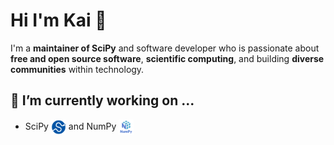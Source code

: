 
<!--
**Kai-Striega/Kai-Striega** is a ✨ _special_ ✨ repository because its `README.md` (this file) appears on your GitHub profile.

Here are some ideas to get you started:

- 🔭 I’m currently working on ...
- 🌱 I’m currently learning ...
- 👯 I’m looking to collaborate on ...
- 🤔 I’m looking for help with ...
- 💬 Ask me about ...
- 📫 How to reach me: ...
- 😄 Pronouns: ...
- ⚡ Fun fact: ...
-->

# Hi I'm Kai 👋

I'm a **maintainer of SciPy** and software developer who is passionate about **free and open source software**, **scientific computing**, and building **diverse communities** within technology.

## 🔭 I’m currently working on ...

* SciPy <img align="center" height="24" src="assets/scipy_logo.svg" title="SciPy Logo"/> and NumPy <img align="center" height="24" src="assets/numpylogo2.svg" title="NumPy Logo"/>
